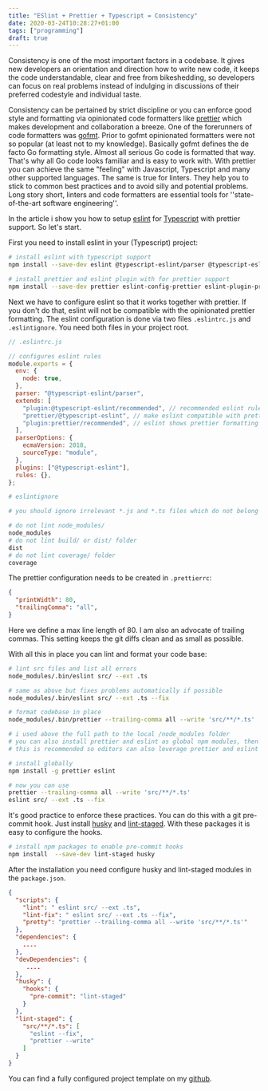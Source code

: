 ```yaml
---
title: "ESlint + Prettier + Typescript = Consistency"
date: 2020-03-24T10:28:27+01:00
tags: ["programming"]
draft: true
---
```



Consistency is one of the most important factors in a codebase. It
gives new developers an orientation and direction how to write new
code, it keeps the code understandable, clear and free from
bikeshedding, so developers can focus on real problems instead of
indulging in discussions of their preferred codestyle and individual
taste.

Consistency can be pertained by strict discipline or you can enforce
good style and formatting via opinionated code formatters like
[prettier](https://prettier.io) which makes development and
collaboration a breeze. One of the forerunners of code formatters was
[gofmt](https://golang.org/cmd/gofmt). Prior to gofmt opinionated
formatters were not so popular (at least not to my
knowledge). Basically gofmt defines the de facto Go formatting
style. Almost all serious Go code is formatted that way. That's why
all Go code looks familiar and is easy to work with. With prettier you
can achieve the same "feeling" with Javascript, Typescript and many
other supported languages. The same is true for linters. They help you
to stick to common best practices and to avoid silly and potential
problems. Long story short, linters and code formatters are essential
tools for ''state-of-the-art software engineering''.


In the article i show you how to setup [eslint](https://eslint.org/)
for [Typescript](https://www.typescriptlang.org/) with prettier
support. So let's start.

First you need to install eslint in your (Typescript) project:

```bash
# install eslint with typescript support
npm install --save-dev eslint @typescript-eslint/parser @typescript-eslint/eslint-plugin

# install prettier and eslint plugin with for prettier support
npm install --save-dev prettier eslint-config-prettier eslint-plugin-prettier
```

Next we have to configure eslint so that it works together with prettier. If you don't do that, eslint will not be compatible with the opinionated prettier formatting. The eslint configuration is done via two files `.eslintrc.js` and `.eslintignore`. You need both files in your project root.

```javascript
// .eslintrc.js

// configures eslint rules
module.exports = {
  env: {
    node: true,
  },
  parser: "@typescript-eslint/parser",
  extends: [
    "plugin:@typescript-eslint/recommended", // recommended eslint rules for typescript
    "prettier/@typescript-eslint", // make eslint compatible with prettier formatting
    "plugin:prettier/recommended", // eslint shows prettier formatting warnings. Must be always the last configuration.
  ],
  parserOptions: {
    ecmaVersion: 2018,
    sourceType: "module",
  },
  plugins: ["@typescript-eslint"],
  rules: {},
};
```

```bash
# eslintignore

# you should ignore irrelevant *.js and *.ts files which do not belong to you project

# do not lint node_modules/
node_modules
# do not lint build/ or dist/ folder
dist
# do not lint coverage/ folder
coverage
```

The prettier configuration needs to be created in `.prettierrc`:

```json
{
  "printWidth": 80,
  "trailingComma": "all",
}
```

Here we define a max line length of 80. I am also an advocate of trailing commas. This setting keeps the git diffs clean and as small as possible.

With all this in place you can lint and format your code base:

```bash
# lint src files and list all errors
node_modules/.bin/eslint src/ --ext .ts

# same as above but fixes problems automatically if possible
node_modules/.bin/eslint src/ --ext .ts --fix

# format codebase in place
node_modules/.bin/prettier --trailing-comma all --write 'src/**/*.ts'

# i used above the full path to the local /node_modules folder
# you can also install prettier and eslint as global npm modules, then you can use them directly
# this is recommended so editors can also leverage prettier and eslint

# install globally
npm install -g prettier eslint

# now you can use
prettier --trailing-comma all --write 'src/**/*.ts'
eslint src/ --ext .ts --fix
```

It's good practice to enforce these practices. You can do this with a
git pre-commit hook. Just install
[husky](https://www.npmjs.com/package/husky) and
[lint-staged](https://www.npmjs.com/package/lint-staged). With these
packages it is easy to configure the hooks.

```bash
# install npm packages to enable pre-commit hooks
npm install  --save-dev lint-staged husky
```

After the installation you need configure husky and lint-staged modules in the `package.json`.

```json
{
  "scripts": {
    "lint": " eslint src/ --ext .ts",
    "lint-fix": " eslint src/ --ext .ts --fix",
    "pretty": "prettier --trailing-comma all --write 'src/**/*.ts'"
  },
  "dependencies": {
    ....
  },
  "devDependencies": {
     ....
  },
  "husky": {
    "hooks": {
      "pre-commit": "lint-staged"
    }
  },
  "lint-staged": {
    "src/**/*.ts": [
      "eslint --fix",
      "prettier --write"
    ]
  }
}
```

You can find a fully configured project template on my
[github](https://github.com/gerlacdt/graphql-example).
